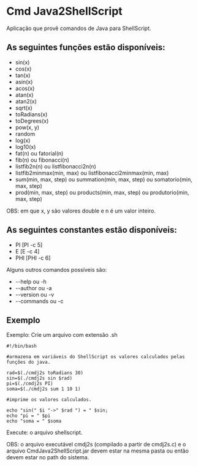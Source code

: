 # Cmd Java2ShellScript

Aplicação que provê comandos de Java para ShellScript.

## As seguintes **funções** estão disponíveis: 

* sin(x)
* cos(x)
* tan(x)
* asin(x)
* acos(x) 
* atan(x)
* atan2(x)
* sqrt(x)
* toRadians(x)
* toDegrees(x)
* pow(x, y)
* random
* log(x)
* log10(x)
* fat(n) ou fatorial(n)
* fib(n) ou fibonacci(n)
* listfib2n(n) ou listfibonacci2n(n)
* listfib2minmax(min, max) ou listfibonacci2minmax(min, max)
* sum(min, max, step) ou summation(min, max, step) ou somatorio(min, max, step)
* prod(min, max, step) ou products(min, max, step) ou produtorio(min, max, step)

OBS: em que x, y são valores double e n é um valor inteiro. 

## As seguintes **constantes** estão disponíveis: 

* PI [PI -c 5]
* E  [E -c 4] 
* PHI [PHI -c 6]

Alguns outros comandos possíveis são: 

* --help ou -h
* --author ou -a 
* --version ou -v
* --commands ou -c

## Exemplo

Exemplo: Crie um arquivo com extensão .sh

```
#!/bin/bash

#armazena em variáveis do ShellScript os valores calculados pelas funções do java.

rad=$(./cmdj2s toRadians 30)
sin=$(./cmdj2s sin $rad)
pi=$(./cmdj2s PI)
soma=$(./cmdj2s sum 1 10 1)

#imprime os valores calculados.

echo "sin(" $i "->" $rad ") = " $sin;
echo "pi = " $pi
echo "soma = " $soma
```

Execute: o arquivo shellscript.

OBS: o arquivo executável cmdj2s (compilado a partir de cmdj2s.c) e o arquivo CmdJava2ShellScript.jar devem estar na mesma pasta ou então devem estar no path do sistema.
